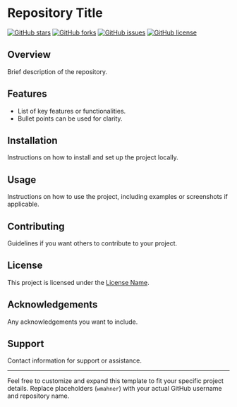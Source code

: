 # Repository Title

[![GitHub stars](https://img.shields.io/github/stars/wmahner.svg)](https://github.com/wmahner/stargazers)
[![GitHub forks](https://img.shields.io/github/forks/wmahner.svg)](https://github.com/wmahner/network)
[![GitHub issues](https://img.shields.io/github/issues/wmahner.svg)](https://github.com/wmahner/issues)
[![GitHub license](https://img.shields.io/github/license/wmahner.svg)](https://github.com/wmahner/blob/master/LICENSE)

## Overview

Brief description of the repository.

## Features

- List of key features or functionalities.
- Bullet points can be used for clarity.

## Installation

Instructions on how to install and set up the project locally.

## Usage

Instructions on how to use the project, including examples or screenshots if applicable.

## Contributing

Guidelines if you want others to contribute to your project.

## License

This project is licensed under the [License Name](https://github.com/wmahner/blob/master/LICENSE).

## Acknowledgements

Any acknowledgements you want to include.

## Support

Contact information for support or assistance.

---

Feel free to customize and expand this template to fit your specific project details. Replace placeholders (`wmahner`) with your actual GitHub username and repository name.
